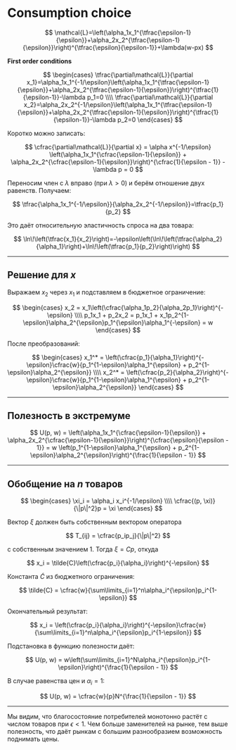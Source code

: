 # Consumption choice

$$
\mathcal{L}=\left(\alpha_1x_1^{\tfrac{\epsilon-1}{\epsilon}}+\alpha_2x_2^{\tfrac{\epsilon-1}{\epsilon}}\right)^{\tfrac{\epsilon}{\epsilon-1}}+\lambda(w-px)
$$

**First order conditions**

$$
\begin{cases}
\tfrac{\partial\mathcal{L}}{\partial x_1}=\alpha_1x_1^{-1/\epsilon}\left(\alpha_1x_1^{\tfrac{\epsilon-1}{\epsilon}}+\alpha_2x_2^{\tfrac{\epsilon-1}{\epsilon}}\right)^{\tfrac{1}{\epsilon-1}}-\lambda p_1=0 \\\\
\tfrac{\partial\mathcal{L}}{\partial x_2}=\alpha_2x_2^{-1/\epsilon}\left(\alpha_1x_1^{\tfrac{\epsilon-1}{\epsilon}}+\alpha_2x_2^{\tfrac{\epsilon-1}{\epsilon}}\right)^{\tfrac{1}{\epsilon-1}}-\lambda p_2=0
\end{cases}
$$

Коротко можно записать:

$$
\cfrac{\partial\mathcal{L}}{\partial x}
= \alpha x^{-1/\epsilon}
\left(\alpha_1x_1^{\cfrac{\epsilon-1}{\epsilon}} + \alpha_2x_2^{\cfrac{\epsilon-1}{\epsilon}}\right)^{\cfrac{1}{\epsilon - 1}} - \lambda p = 0
$$

Переносим член с $\lambda$ вправо (при $\lambda>0$) и берём отношение двух равенств. Получаем:

$$
\tfrac{\alpha_1x_1^{-1/\epsilon}}{\alpha_2x_2^{-1/\epsilon}}=\tfrac{p_1}{p_2}
$$

Это даёт относительную эластичность спроса на два товара:

$$
\ln\!\left(\tfrac{x_1}{x_2}\right)=-\epsilon\left(\ln\!\left(\tfrac{\alpha_2}{\alpha_1}\right)+\ln\!\left(\tfrac{p_1}{p_2}\right)\right)
$$

---

## Решение для $x$

Выражаем $x_2$ через $x_1$ и подставляем в бюджетное ограничение:

$$
\begin{cases}
x_2 = x_1\left(\cfrac{\alpha_1p_2}{\alpha_2p_1}\right)^{-\epsilon} \\\\
p_1x_1 + p_2x_2 = p_1x_1 + x_1p_2^{1-\epsilon}\alpha_2^{\epsilon}p_1^{\epsilon}\alpha_1^{-\epsilon} = w
\end{cases}
$$

После преобразований:

$$
\begin{cases}
x_1^* = \left(\cfrac{p_1}{\alpha_1}\right)^{-\epsilon}\cfrac{w}{p_1^{1-\epsilon}\alpha_1^{\epsilon} + p_2^{1-\epsilon}\alpha_2^{\epsilon}} \\\\
x_2^* = \left(\cfrac{p_2}{\alpha_2}\right)^{-\epsilon}\cfrac{w}{p_1^{1-\epsilon}\alpha_1^{\epsilon} + p_2^{1-\epsilon}\alpha_2^{\epsilon}}
\end{cases}
$$

---

## Полезность в экстремуме

$$
U(p, w) = \left(\alpha_1x_1^{\cfrac{\epsilon-1}{\epsilon}} + \alpha_2x_2^{\cfrac{\epsilon-1}{\epsilon}}\right)^{\cfrac{\epsilon}{\epsilon - 1}}
= w \left(p_1^{1-\epsilon}\alpha_1^{\epsilon} + p_2^{1-\epsilon}\alpha_2^{\epsilon}\right)^{\frac{1}{\epsilon - 1}}
$$

---

## Обобщение на $n$ товаров

$$
\begin{cases}
  \xi_i = \alpha_i x_i^{-1/\epsilon} \\\\
  \cfrac{(p, \xi)}{\|p\|^2}p = \xi
\end{cases}
$$

Вектор $\xi$ должен быть собственным вектором оператора

$$
T_{ij} = \cfrac{p_ip_j}{\|p\|^2}
$$

с собственным значением 1. Тогда $\xi = Cp$, откуда

$$
x_i = \tilde{C}\left(\cfrac{p_i}{\alpha_i}\right)^{-\epsilon}
$$

Константа $\tilde{C}$ из бюджетного ограничения:

$$
\tilde{C} = \cfrac{w}{\sum\limits_{i=1}^n\alpha_i^{\epsilon}p_i^{1-\epsilon}}
$$

Окончательный результат:

$$
x_i = \left(\cfrac{p_i}{\alpha_i}\right)^{-\epsilon}\cfrac{w}{\sum\limits_{i=1}^n\alpha_i^{\epsilon}p_i^{1-\epsilon}}
$$

Подстановка в функцию полезности даёт:

$$
U(p, w) = w\left(\sum\limits_{i=1}^N\alpha_i^{\epsilon}p_i^{1-\epsilon}\right)^{\frac{1}{\epsilon - 1}}
$$

В случае равенства цен и $\alpha_i = 1$:

$$
U(p, w) = \cfrac{w}{p}N^{\frac{1}{\epsilon - 1}}
$$

---

Мы видим, что благосостояние потребителей монотонно растёт с числом товаров при $\epsilon < 1$. Чем больше заменителей на рынке, тем выше полезность, что даёт рынкам с большим разнообразием возможность поднимать цены.
